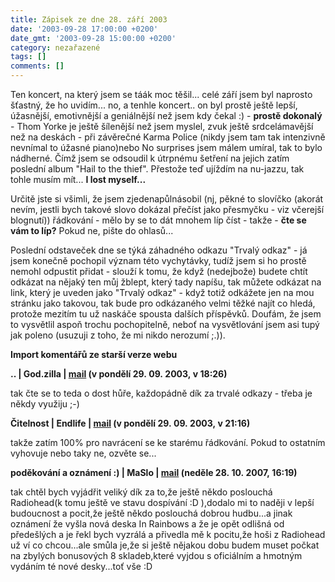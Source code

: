 ```yaml
---
title: Zápisek ze dne 28. září 2003
date: '2003-09-28 17:00:00 +0200'
date_gmt: '2003-09-28 15:00:00 +0200'
category: nezařazené
tags: []
comments: []
---
```

<p>Ten koncert, na který jsem se táák moc těšil... celé září jsem byl naprosto šťastný, že ho uvidím...  no, a tenhle koncert.. on byl prostě ještě lepší, úžasnější, emotivnější a geniálnější  než jsem kdy čekal :) - <strong>prostě dokonalý</strong> - Thom Yorke je ještě šílenější  než jsem myslel, zvuk ještě srdcelámavější než na deskách - při závěrečné Karma Police (nikdy jsem  tam tak intenzivně nevnímal to úžasné piano)nebo No surprises jsem málem umíral, tak to bylo nádherné.  Čímž jsem se odsoudil k útrpnému šetření na jejich zatím poslední album "Hail to the thief". Přestože  teď ujíždím na nu-jazzu, tak tohle musím mít... <strong>I lost myself...</strong></p>
<p>Určitě jste si všimli, že jsem zjedenapůlnásobil (nj, pěkné to slovíčko (akorát nevím, jestli  bych takové slovo dokázal přečíst jako přesmyčku - viz včerejší blognutí)) řádkování - mělo by se to dát  mnohem líp číst - takže - <strong>čte se vám to líp?</strong> Pokud ne, pište do ohlasů...</p>
<p>Poslední odstaveček dne se týká záhadného odkazu "Trvalý odkaz" - já jsem konečně pochopil význam této vychytávky,  tudíž jsem si ho prostě nemohl odpustit přidat - slouží k tomu, že když (nedejbože) budete chtít odkázat  na nějaký ten můj žblept, který tady napíšu, tak můžete odkázat na link, který je uveden jako "Trvalý odkaz"  - když totiž odkážete jen na mou stránku jako takovou, tak bude pro odkázaného velmi těžké najít co hledá,  protože mezitím tu už naskáče spousta dalších příspěvků. Doufám, že jsem to vysvětlil aspoň trochu  pochopitelně, neboť na vysvětlování jsem asi tupý jak poleno (usuzuji z toho, že mi nikdo nerozumí ;.)).</p>
<div class="import-komentaru">
<p><strong>Import komentářů ze starší verze webu</strong></p>
<div class="comment">
<p style="font-weight:bold"><span class="compredmet">..</span> | <span class="comname">God.zilla</span> |  <a href="mailto:god.zilla at seznam dot cz">mail</a> (v&nbsp;pondělí&nbsp;29.&nbsp;09.&nbsp;2003,&nbsp;v&nbsp;18:26)</p>
<p>tak čte se to teda o dost hůře, každopádně dík za trvalé odkazy - třeba je někdy využiju ;-) </p>
</div>
<div class="comment">
<p style="font-weight:bold"><span class="compredmet">Čitelnost</span> | <span class="comname">Endlife</span> |  <a href="mailto:jan.martinek@post.cz">mail</a> (v&nbsp;pondělí&nbsp;29.&nbsp;09.&nbsp;2003,&nbsp;v&nbsp;21:16)</p>
<p>takže zatím 100% pro navrácení se ke starému řádkování. Pokud to ostatním vyhovuje nebo taky ne, ozvěte se... </p>
</div>
<div class="comment">
<p style="font-weight:bold"><span class="compredmet">poděkování a oznámení :)</span> | <span class="comname">MaSlo</span> |  <a href="mailto:Legovlas@seznam.cz">mail</a> (neděle&nbsp;28.&nbsp;10.&nbsp;2007,&nbsp;16:19)</p>
<p>tak chtěl bych vyjádřit veliký dík za to,že ještě někdo poslouchá Radiohead(k tomu ještě ve stavu dospívání :D ),dodalo mi to naději v lepší budoucnost a pocit,že ještě někdo poslouchá dobrou hudbu...a jinak oznámení že vyšla nová deska In Rainbows a že je opět odlišná od předešlých a je řekl bych vyzrálá a přivedla mě k pocitu,že hoši z Radiohead už ví co chcou...ale smůla je,že si ještě nějakou dobu budem muset počkat na zbylých bonusových 8 skladeb,které vyjdou s oficiálním a hmotným vydáním té nové desky...toť vše :D </p>
</div>
</div>
